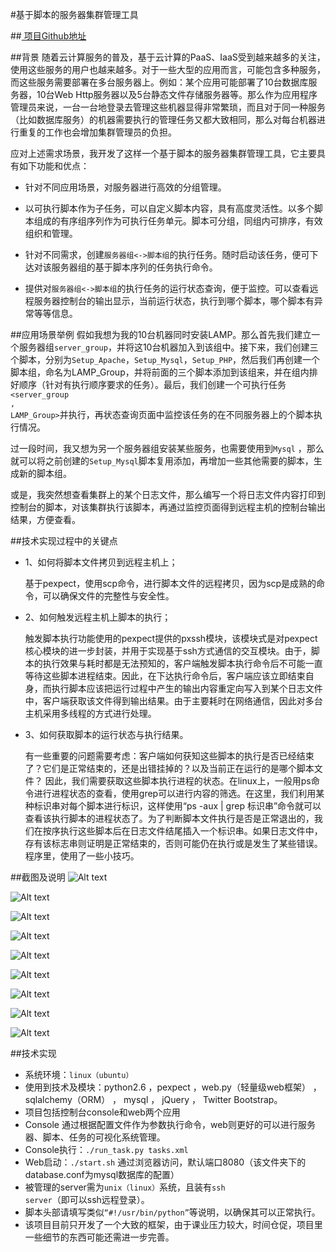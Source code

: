 #基于脚本的服务器集群管理工具

##<a href="https://github.com/LixinZhang/ServerClusterManageTool"> 项目Github地址</a>

##背景
随着云计算服务的普及，基于云计算的PaaS、IaaS受到越来越多的关注，使用这些服务的用户也越来越多。对于一些大型的应用而言，可能包含多种服务，而这些服务需要部署在多台服务器上。例如：某个应用可能部署了10台数据库服务器，10台Web Http服务器以及5台静态文件存储服务器等。那么作为应用程序管理员来说，一台一台地登录去管理这些机器显得非常繁琐，而且对于同一种服务（比如数据库服务）的机器需要执行的管理任务又都大致相同，那么对每台机器进行重复的工作也会增加集群管理员的负担。

 应对上述需求场景，我开发了这样一个基于脚本的服务器集群管理工具，它主要具有如下功能和优点：
 
* 针对不同应用场景，对服务器进行高效的分组管理。

* 以可执行脚本作为子任务，可以自定义脚本内容，具有高度灵活性。以多个脚本组成的有序组序列作为可执行任务单元。脚本可分组，同组内可排序，有效组织和管理。

* 针对不同需求，创建<code>服务器组<->脚本组</code>的执行任务。随时启动该任务，便可下达对该服务器组的基于脚本序列的任务执行命令。

* 提供对<code>服务器组<->脚本组</code>的执行任务的运行状态查询，便于监控。可以查看远程服务器控制台的输出显示，当前运行状态，执行到哪个脚本，哪个脚本有异常等等信息。

##应用场景举例
假如我想为我的10台机器同时安装LAMP。那么首先我们建立一个服务器组<code>server_group</code>，并将这10台机器加入到该组中。接下来，我们创建三个脚本，分别为<code>Setup_Apache</code>，<code>Setup_Mysql</code>，<code>Setup_PHP</code>，然后我们再创建一个脚本组，命名为LAMP_Group，并将前面的三个脚本添加到该组来，并在组内排好顺序（针对有执行顺序要求的任务）。最后，我们创建一个可执行任务<code><server_group , LAMP_Group></code>并执行，再状态查询页面中监控该任务的在不同服务器上的个脚本执行情况。

过一段时间，我又想为另一个服务器组安装某些服务，也需要使用到<code>Mysql</code> ，那么就可以将之前创建的<code>Setup_Mysql</code>脚本复用添加，再增加一些其他需要的脚本，生成新的脚本组。

或是，我突然想查看集群上的某个日志文件，那么编写一个将日志文件内容打印到控制台的脚本，对该集群执行该脚本，再通过监控页面得到远程主机的控制台输出结果，方便查看。

##技术实现过程中的关键点
* 1、如何将脚本文件拷贝到远程主机上；

     基于pexpect，使用scp命令，进行脚本文件的远程拷贝，因为scp是成熟的命令，可以确保文件的完整性与安全性。

* 2、如何触发远程主机上脚本的执行；

     触发脚本执行功能使用的pexpect提供的pxssh模块，该模块式是对pexpect核心模块的进一步封装，并用于实现基于ssh方式通信的交互模块。由于，脚本的执行效果与耗时都是无法预知的，客户端触发脚本执行命令后不可能一直等待这些脚本进程结束。因此，在下达执行命令后，客户端应该立即结束自身，而执行脚本应该把运行过程中产生的输出内容重定向写入到某个日志文件中，客户端获取该文件得到输出结果。由于主要耗时在网络通信，因此对多台主机采用多线程的方式进行处理。

* 3、如何获取脚本的运行状态与执行结果。

     有一些重要的问题需要考虑：客户端如何获知这些脚本的执行是否已经结束了？它们是正常结束的，还是出错挂掉的？以及当前正在运行的是哪个脚本文件？ 因此，我们需要获取这些脚本执行进程的状态。在linux上，一般用ps命令进行进程状态的查看，使用grep可以进行内容的筛选。在这里，我们利用某种标识串对每个脚本进行标识，这样使用“ps -aux | grep 标识串”命令就可以查看该执行脚本的进程状态了。为了判断脚本文件执行是否是正常退出的，我们在按序执行这些脚本后在日志文件结尾插入一个标识串。如果日志文件中，存有该标志串则证明是正常结束的，否则可能仍在执行或是发生了某些错误。程序里，使用了一些小技巧。

##截图及说明
![Alt text](http://pic002.cnblogs.com/images/2012/146443/2012102811352274.jpg)

![Alt text](http://pic002.cnblogs.com/images/2012/146443/2012102811361998.jpg)


![Alt text](http://pic002.cnblogs.com/images/2012/146443/2012102811364144.jpg)

![Alt text](http://pic002.cnblogs.com/images/2012/146443/2012102811364937.jpg)

![Alt text](http://pic002.cnblogs.com/images/2012/146443/2012102811365960.jpg)

![Alt text](http://pic002.cnblogs.com/images/2012/146443/2012102811370862.jpg)

![Alt text](http://pic002.cnblogs.com/images/2012/146443/2012102811375334.jpg)

![Alt text](http://pic002.cnblogs.com/images/2012/146443/2012102811380018.jpg)

![Alt text](http://pic002.cnblogs.com/images/2012/146443/2012102811380632.jpg)


##技术实现
* 系统环境：<code>linux（ubuntu）</code>
* 使用到技术及模块：python2.6 ，pexpect ，web.py（轻量级web框架） ， sqlalchemy（ORM） ， mysql ，  jQuery ， Twitter Bootstrap。
* 项目包括控制台console和web两个应用
* Console 通过根据配置文件作为参数执行命令，web则更好的可以进行服务器、脚本、任务的可视化系统管理。
* Console执行：<code>./run_task.py tasks.xml</code>
* Web启动：<code>./start.sh</code>  通过浏览器访问，默认端口8080（该文件夹下的database.conf为mysql数据库的配置）
* 被管理的server需为<code>unix（linux）</code>系统，且装有<code>ssh server</code>（即可以ssh远程登录）。
* 脚本头部请填写类似<code>“#!/usr/bin/python”</code>等说明，以确保其可以正常执行。
* 该项目目前只开发了一个大致的框架，由于课业压力较大，时间仓促，项目里一些细节的东西可能还需进一步完善。
